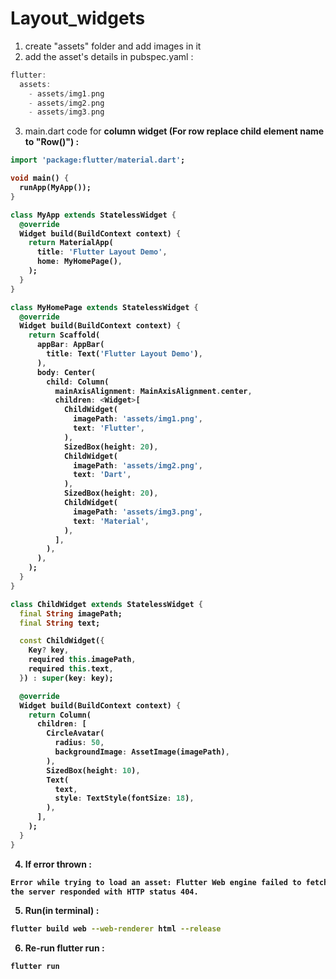 # Layout_widgets

1. create "assets" folder and add images in it
2. add the asset's details in pubspec.yaml : 
```dart
flutter:
  assets:
    - assets/img1.png
    - assets/img2.png
    - assets/img3.png
```
3. main.dart code for <b>column widget<b> (For row replace child element name to "Row()") : 
```dart
import 'package:flutter/material.dart';

void main() {
  runApp(MyApp());
}

class MyApp extends StatelessWidget {
  @override
  Widget build(BuildContext context) {
    return MaterialApp(
      title: 'Flutter Layout Demo',
      home: MyHomePage(),
    );
  }
}

class MyHomePage extends StatelessWidget {
  @override
  Widget build(BuildContext context) {
    return Scaffold(
      appBar: AppBar(
        title: Text('Flutter Layout Demo'),
      ),
      body: Center(
        child: Column(
          mainAxisAlignment: MainAxisAlignment.center,
          children: <Widget>[
            ChildWidget(
              imagePath: 'assets/img1.png',
              text: 'Flutter',
            ),
            SizedBox(height: 20),
            ChildWidget(
              imagePath: 'assets/img2.png',
              text: 'Dart',
            ),
            SizedBox(height: 20),
            ChildWidget(
              imagePath: 'assets/img3.png',
              text: 'Material',
            ),
          ],
        ),
      ),
    );
  }
}

class ChildWidget extends StatelessWidget {
  final String imagePath;
  final String text;

  const ChildWidget({
    Key? key,
    required this.imagePath,
    required this.text,
  }) : super(key: key);

  @override
  Widget build(BuildContext context) {
    return Column(
      children: [
        CircleAvatar(
          radius: 50,
          backgroundImage: AssetImage(imagePath),
        ),
        SizedBox(height: 10),
        Text(
          text,
          style: TextStyle(fontSize: 18),
        ),
      ],
    );
  }
}
```
4. If error thrown : 
```bash
Error while trying to load an asset: Flutter Web engine failed to fetch "assets/assets/img3.png". HTTP request succeeded, but  
the server responded with HTTP status 404.
```
5. Run(in terminal) : 
```bash
flutter build web --web-renderer html --release
```
6. Re-run flutter run : 
```bash
flutter run
``` 
